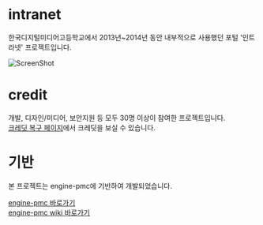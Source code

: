 # intranet
한국디지털미디어고등학교에서 2013년~2014년 동안 내부적으로 사용했던 포털 '인트라넷' 프로젝트입니다.

![ScreenShot](http://prev.kr/wp-content/uploads/2015/05/intranet-940x588.png)


# credit
개발, 디자인/미디어, 보안지원 등 모두 30명 이상이 참여한 프로젝트입니다.  
[크레딧 복구 페이지](https://lab.prev.kr/intranet/credit/)에서 크레딧을 보실 수 있습니다.


# 기반
본 프로젝트는 engine-pmc에 기반하여 개발되었습니다.

[engine-pmc 바로가기](https://github.com/Prev/engine-pmc)  
[engine-pmc wiki 바로가기](https://github.com/Prev/engine-pmc/wiki)
